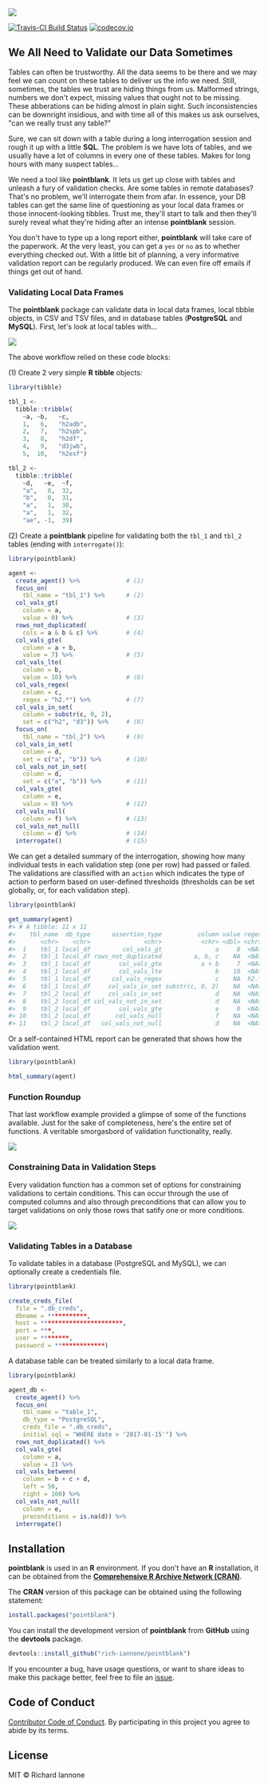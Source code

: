 <img src="inst/graphics/pointblank_logo.png">

[![Travis-CI Build Status](https://travis-ci.org/rich-iannone/pointblank.svg?branch=master)](https://travis-ci.org/rich-iannone/pointblank)
[![codecov.io](https://codecov.io/github/rich-iannone/pointblank/coverage.svg?branch=master)](https://codecov.io/github/rich-iannone/pointblank?branch=master) 

## We All Need to Validate our Data Sometimes

Tables can often be trustworthy. All the data seems to be there and we may feel we can count on these 
tables to deliver us the info we need. Still, sometimes, the tables we trust are hiding things from
us. Malformed strings, numbers we don't expect, missing values that ought not to be missing. These
abberations can be hiding almost in plain sight. Such inconsistencies can be downright insidious, and with time all of this makes us ask ourselves, "can we really trust any table?"

Sure, we can sit down with a table during a long interrogation session and rough it up with a little **SQL**. The problem is we have lots of tables, and we usually have a lot of columns in every one of these tables. Makes for long hours with many suspect tables...

We need a tool like **pointblank**. It lets us get up close with tables and unleash a fury of validation checks. Are some tables in remote databases? That's no problem, we'll interrogate them from afar. In essence, your DB tables can get the same line of questioning as your local data frames or those innocent-looking tibbles. Trust me, they'll start to talk and then they'll surely reveal what they're hiding after an intense **pointblank** session.

You don't have to type up a long report either, **pointblank** will take care of the paperwork. At the very least, you can get a `yes` or `no` as to whether everything checked out. With a little bit of planning, a very informative validation report can be regularly produced. We can even fire off emails if things get out of hand.

### Validating Local Data Frames

The **pointblank** package can validate data in local data frames, local tibble objects, in CSV and TSV files, and in database tables (**PostgreSQL** and **MySQL**). First, let's look at local tables with...

<img src="inst/graphics/example_workflow.png">

The above workflow relied on these code blocks:

  (1) Create 2 very simple **R** **tibble** objects:

```r
library(tibble)

tbl_1 <-
  tibble::tribble(
    ~a, ~b,   ~c,
    1,   6,   "h2adb",
    2,   7,   "h2spb",
    3,   8,   "h2df",
    4,   9,   "d3jwb",
    5,  10,   "h2esf")

tbl_2 <-
  tibble::tribble(
    ~d,   ~e,  ~f,
    "a",   0,  32,
    "b",   0,  31,
    "a",   1,  30,
    "a",   1,  32,
    "ae", -1,  39)
```

  (2) Create a **pointblank** pipeline for validating both the `tbl_1` and `tbl_2` tables (ending with `interrogate()`):

```r
library(pointblank)

agent <- 
  create_agent() %>%             # (1)
  focus_on(
    tbl_name = "tbl_1") %>%      # (2)
  col_vals_gt(
    column = a,
    value = 0) %>%               # (3)
  rows_not_duplicated(
    cols = a & b & c) %>%        # (4)
  col_vals_gte(
    column = a + b,
    value = 7) %>%               # (5)
  col_vals_lte(
    column = b,
    value = 10) %>%              # (6)
  col_vals_regex(
    column = c,
    regex = "h2.*") %>%          # (7)
  col_vals_in_set(
    column = substr(c, 0, 2),
    set = c("h2", "d3")) %>%     # (8)
  focus_on(
    tbl_name = "tbl_2") %>%      # (9)
  col_vals_in_set(
    column = d,
    set = c("a", "b")) %>%       # (10)
  col_vals_not_in_set(
    column = d,
    set = c("a", "b")) %>%       # (11)
  col_vals_gte(
    column = e,
    value = 0) %>%               # (12)
  col_vals_null(
    column = f) %>%              # (13)
  col_vals_not_null(
    column = d) %>%              # (14)
  interrogate()                  # (15)
```

We can get a detailed summary of the interrogation, showing how many individual tests in each validation step (one per row) had passed or failed. The validations are classified with an `action` which indicates the type of action to perform based on user-defined thresholds (thresholds can be set globally, or, for each validation step).

```r
library(pointblank)

get_summary(agent)
#> # A tibble: 11 x 11
#>    tbl_name  db_type      assertion_type          column value regex all_passed     n n_passed f_passed action
#>       <chr>    <chr>               <chr>           <chr> <dbl> <chr>      <lgl> <dbl>    <dbl>    <dbl>  <chr>
#>  1    tbl_1 local_df         col_vals_gt               a     0  <NA>       TRUE     5        5      1.0   <NA>
#>  2    tbl_1 local_df rows_not_duplicated         a, b, c    NA  <NA>       TRUE     5        5      1.0   <NA>
#>  3    tbl_1 local_df        col_vals_gte           a + b     7  <NA>       TRUE     5        5      1.0   <NA>
#>  4    tbl_1 local_df        col_vals_lte               b    10  <NA>       TRUE     5        5      1.0   <NA>
#>  5    tbl_1 local_df      col_vals_regex               c    NA  h2.*      FALSE     5        4      0.8   warn
#>  6    tbl_1 local_df     col_vals_in_set substr(c, 0, 2)    NA  <NA>       TRUE     5        5      1.0   <NA>
#>  7    tbl_2 local_df     col_vals_in_set               d    NA  <NA>      FALSE     5        4      0.8   warn
#>  8    tbl_2 local_df col_vals_not_in_set               d    NA  <NA>      FALSE     5        1      0.2   warn
#>  9    tbl_2 local_df        col_vals_gte               e     0  <NA>      FALSE     5        4      0.8   warn
#> 10    tbl_2 local_df       col_vals_null               f    NA  <NA>      FALSE     5        0      0.0   warn
#> 11    tbl_2 local_df   col_vals_not_null               d    NA  <NA>       TRUE     5        5      1.0   <NA>
```

Or a self-contained HTML report can be generated that shows how the validation went.

```r
library(pointblank)

html_summary(agent)
```

### Function Roundup

That last workflow example provided a glimpse of some of the functions available. Just for the sake of completeness, here's the entire set of functions. A veritable smorgasbord of validation functionality, really.

<img src="inst/graphics/pointblank_functions.png">

### Constraining Data in Validation Steps

Every validation function has a common set of options for constraining validations to certain conditions. This can occur through the use of computed columns and also through preconditions that can allow you to target validations on only those rows that satify one or more conditions. 

<img src="inst/graphics/function_options.png">

### Validating Tables in a Database

To validate tables in a database (PostgreSQL and MySQL), we can optionally create a credentials file.

```r
library(pointblank)

create_creds_file(
  file = ".db_creds",
  dbname = ***********,
  host = ***********************,
  port = ***,
  user = ********,
  password = **************)
```

A database table can be treated similarly to a local data frame.

```r
library(pointblank)

agent_db <- 
  create_agent() %>%
  focus_on(
    tbl_name = "table_1",
    db_type = "PostgreSQL",
    creds_file = ".db_creds",
    initial_sql = "WHERE date > '2017-01-15'") %>%
  rows_not_duplicated() %>%
  col_vals_gte(
    column = a,
    value = 2) %>%
  col_vals_between(
    column = b + c + d,
    left = 50,
    right = 100) %>%
  col_vals_not_null(
    column = e,
    preconditions = is.na(d)) %>%
  interrogate()
```

## Installation

**pointblank** is used in an **R** environment. If you don't have an **R** installation, it can be obtained from the [**Comprehensive R Archive Network (CRAN)**](https://cran.r-project.org/).

The **CRAN** version of this package can be obtained using the following statement:

```r
install.packages("pointblank")
```

You can install the development version of **pointblank** from **GitHub** using the **devtools** package.

```r
devtools::install_github("rich-iannone/pointblank")
```

If you encounter a bug, have usage questions, or want to share ideas to make this package better, feel free to file an [issue](https://github.com/rich-iannone/pointblank/issues).

## Code of Conduct

[Contributor Code of Conduct](https://github.com/rich-iannone/pointblank/blob/master/CONDUCT.md). By participating in this project you agree to abide by its terms.

## License

MIT &copy; Richard Iannone
